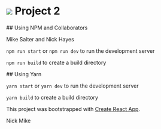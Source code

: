 # ![](https://ga-dash.s3.amazonaws.com/production/assets/logo-9f88ae6c9c3871690e33280fcf557f33.png) Project 2

## Using NPM and Collaborators

Mike Salter and Nick Hayes

`npm run start` or `npm run dev`  to run the development server

`npm run build` to create a build directory

## Using Yarn

`yarn start` or `yarn dev`  to run the development server

`yarn build` to create a build directory


This project was bootstrapped with [Create React App](https://github.com/facebook/create-react-app).

Nick
Mike